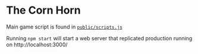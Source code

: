 # The Corn Horn


Main game script is found in [`public/scripts.js`](https://github.com/elena-vi/the_corn_horn/blob/master/public/scripts.js)

Running `npm start` will start a web server that replicated production running on http://localhost:3000/
